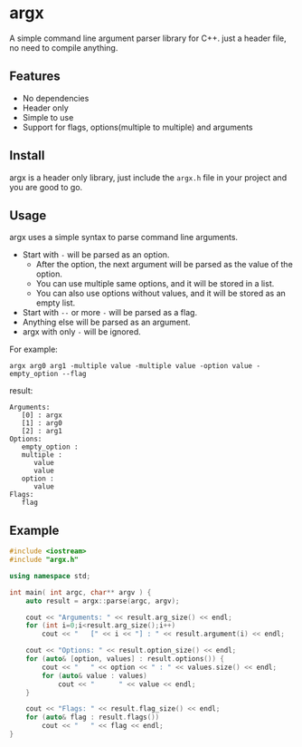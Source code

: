 # argx

A simple command line argument parser library for C++. just a header file, no need to compile anything.

## Features
- No dependencies
- Header only
- Simple to use
- Support for flags, options(multiple to multiple) and arguments
## Install

argx is a header only library, just include the `argx.h` file in your project and you are good to go.

## Usage

argx uses a simple syntax to parse command line arguments.

- Start with `-` will be parsed as an option.
  - After the option, the next argument will be parsed as the value of the option.
  - You can use multiple same options, and it will be stored in a list.
  - You can also use options without values, and it will be stored as an empty list.
- Start with `--` or more `-` will be parsed as a flag.
- Anything else will be parsed as an argument.
- argx with only `-` will be ignored.

For example:

```shell
argx arg0 arg1 -multiple value -multiple value -option value -empty_option --flag
```

result:
```
Arguments:
   [0] : argx
   [1] : arg0
   [2] : arg1
Options:
   empty_option :
   multiple :
      value
      value
   option :
      value
Flags:
   flag

```

## Example

```cpp
#include <iostream>
#include "argx.h"

using namespace std;

int main( int argc, char** argv ) {
    auto result = argx::parse(argc, argv);

    cout << "Arguments: " << result.arg_size() << endl;
    for (int i=0;i<result.arg_size();i++)
        cout << "   [" << i << "] : " << result.argument(i) << endl;

    cout << "Options: " << result.option_size() << endl;
    for (auto& [option, values] : result.options()) {
        cout << "   " << option << " : " << values.size() << endl;
        for (auto& value : values)
            cout << "      " << value << endl;
    }

    cout << "Flags: " << result.flag_size() << endl;
    for (auto& flag : result.flags())
        cout << "   " << flag << endl;
}
```
